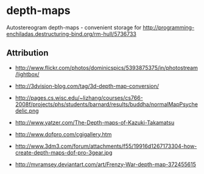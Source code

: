 depth-maps
==========

Autostereogram depth-maps - convenient storage for 
http://programming-enchiladas.destructuring-bind.org/rm-hull/5736733

Attribution
-----------
* http://www.flickr.com/photos/dominicspics/5393875375/in/photostream/lightbox/

* http://3dvision-blog.com/tag/3d-depth-map-conversion/

* http://pages.cs.wisc.edu/~lizhang/courses/cs766-2008f/projects/phs/students/barnard/results/buddha/normalMapPsychedelic.png

* http://www.yatzer.com/The-Depth-maps-of-Kazuki-Takamatsu

* http://www.dofpro.com/cgigallery.htm

* http://www.3dm3.com/forum/attachments/f55/19916d1267173304-how-create-depth-maps-dof-pro-3gear.jpg

* http://mvramsey.deviantart.com/art/Frenzy-War-depth-map-372455615
